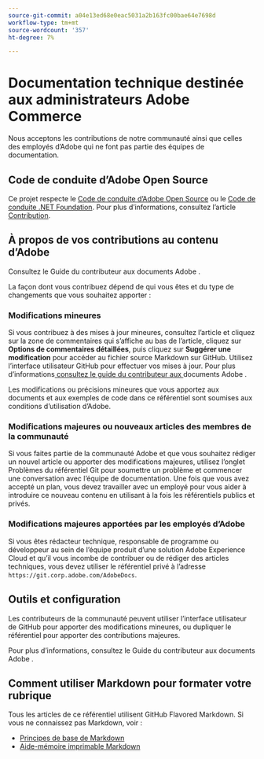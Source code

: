 ```yaml
---
source-git-commit: a04e13ed68e0eac5031a2b163fc00bae64e7698d
workflow-type: tm+mt
source-wordcount: '357'
ht-degree: 7%

---
```

# Documentation technique destinée aux administrateurs Adobe Commerce

Nous acceptons les contributions de notre communauté ainsi que celles des employés d’Adobe qui ne font pas partie des équipes de documentation.

## Code de conduite d’Adobe Open Source

Ce projet respecte le [Code de conduite d’Adobe Open Source](code-of-conduct.md) ou le [Code de conduite .NET Foundation](https://dotnetfoundation.org/code-of-conduct). Pour plus d’informations, consultez l’article [Contribution](contributing.md).

## À propos de vos contributions au contenu d’Adobe

Consultez le Guide du contributeur aux documents Adobe [](https://experienceleague.adobe.com/docs/contributor/contributor-guide/introduction.html).

La façon dont vous contribuez dépend de qui vous êtes et du type de changements que vous souhaitez apporter :

### Modifications mineures

Si vous contribuez à des mises à jour mineures, consultez l’article et cliquez sur la zone de commentaires qui s’affiche au bas de l’article, cliquez sur **Options de commentaires détaillées**, puis cliquez sur **Suggérer une modification** pour accéder au fichier source Markdown sur GitHub. Utilisez l’interface utilisateur GitHub pour effectuer vos mises à jour. Pour plus d’informations[ consultez le guide du contributeur aux ](https://experienceleague.adobe.com/docs/contributor/contributor-guide/introduction.html)documents Adobe .

Les modifications ou précisions mineures que vous apportez aux documents et aux exemples de code dans ce référentiel sont soumises aux conditions d’utilisation d’Adobe.

### Modifications majeures ou nouveaux articles des membres de la communauté

Si vous faites partie de la communauté Adobe et que vous souhaitez rédiger un nouvel article ou apporter des modifications majeures, utilisez l’onglet Problèmes du référentiel Git pour soumettre un problème et commencer une conversation avec l’équipe de documentation. Une fois que vous avez accepté un plan, vous devez travailler avec un employé pour vous aider à introduire ce nouveau contenu en utilisant à la fois les référentiels publics et privés.

### Modifications majeures apportées par les employés d’Adobe

Si vous êtes rédacteur technique, responsable de programme ou développeur au sein de l’équipe produit d’une solution Adobe Experience Cloud et qu’il vous incombe de contribuer ou de rédiger des articles techniques, vous devez utiliser le référentiel privé à l’adresse `https://git.corp.adobe.com/AdobeDocs`.

## Outils et configuration

Les contributeurs de la communauté peuvent utiliser l’interface utilisateur de GitHub pour apporter des modifications mineures, ou dupliquer le référentiel pour apporter des contributions majeures.

Pour plus d’informations, consultez le Guide du contributeur aux documents Adobe [](https://experienceleague.adobe.com/docs/contributor/contributor-guide/introduction.html).

## Comment utiliser Markdown pour formater votre rubrique

Tous les articles de ce référentiel utilisent GitHub Flavored Markdown. Si vous ne connaissez pas Markdown, voir :

- [Principes de base de Markdown](https://help.github.com/articles/getting-started-with-writing-and-formatting-on-github/)
- [Aide-mémoire imprimable Markdown](https://guides.github.com/pdfs/markdown-cheatsheet-online.pdf)
